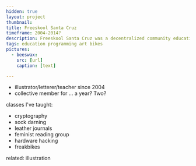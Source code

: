 ```yaml
---
hidden: true
layout: project
thumbnail:
title: Freeskool Santa Cruz
timeframe: 2004-2014?
description: Freeskool Santa Cruz was a decentralized community education project that served as a model for freeskools around the world.
tags: education programming art bikes
pictures:
  - beeswax:
    src: [url]
    caption: [text]

---
```


- illustrator/letterer/teacher since 2004
- collective member for ... a year? Two?

classes I've taught:

- cryptography
- sock darning
- leather journals
- feminist reading group
- hardware hacking
- freakbikes

related: illustration